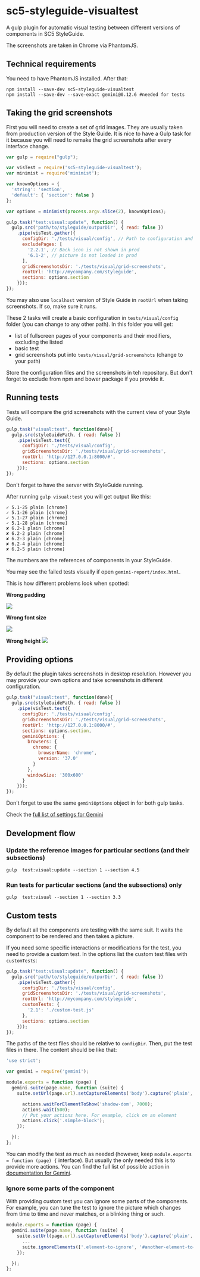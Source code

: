 # sc5-styleguide-visualtest

A gulp plugin for automatic visual testing between different versions of components in SC5 StyleGuide.

The screenshots are taken in Chrome via PhantomJS.

## Technical requirements

You need to have PhantomJS installed. After that:

```
npm install --save-dev sc5-styleguide-visualtest
npm install --save-dev --save-exact gemini@0.12.6 #needed for tests
```

## Taking the grid screenshots
First you will need to create a set of grid images. They are usually taken from production version of the Style Guide.
It is nice to have a Gulp task for it because you will need to remake the grid screenshots after every interface change.

```js
var gulp = require("gulp");

var visTest = require('sc5-styleguide-visualtest');
var minimist = require('minimist');

var knownOptions = {
  'string': 'section',
  'default': { 'section': false }
};

var options = minimist(process.argv.slice(2), knownOptions);

gulp.task("test:visual:update", function() {
  gulp.src('path/to/styleguide/outpurDir', { read: false })
    .pipe(visTest.gather({
      configDir: './tests/visual/config', // Path to configuration and tests
      excludePages: [
        '2.2.1', // Back icon is not shown in prod
        '6.1-2', // picture is not loaded in prod
      ],
      gridScreenshotsDir: './tests/visual/grid-screenshots',
      rootUrl: 'http://mycompany.com/styleguide',
      sections: options.section
    }));
});
```

You may also use `localhost` version of Style Guide in `rootUrl` when taking screenshots. If so, make sure it runs.

These 2 tasks will create a basic configuration in `tests/visual/config` folder (you can change to any other path). In
this folder you will get:
* list of fullscreen pages of your components and their modifiers, excluding the listed
* basic test
* grid screenshots put into `tests/visual/grid-screenshots` (change to your path)

Store the configuration files and the screenshots in teh repository. But don't forget to exclude from npm and bower
package if you provide it.

## Running tests
Tests will compare the grid screenshots with the current view of your Style Guide.

```js
gulp.task("visual:test", function(done){
  gulp.src(styleGuidePath, { read: false })
    .pipe(visTest.test({
      configDir: './tests/visual/config',
      gridScreenshotsDir: './tests/visual/grid-screenshots',
      rootUrl: 'http://127.0.0.1:8000/#',
      sections: options.section
    }));
});
```

Don't forget to have the server with StyleGuide running.

After running `gulp visual:test` you will get output like this:

```
✓ 5.1-25 plain [chrome]
✓ 5.1-26 plain [chrome]
✓ 5.1-27 plain [chrome]
✓ 5.1-28 plain [chrome]
✘ 6.2-1 plain [chrome]
✘ 6.2-2 plain [chrome]
✘ 6.2-3 plain [chrome]
✘ 6.2-4 plain [chrome]
✘ 6.2-5 plain [chrome]
```
The numbers are the references of components in your StyleGuide.

You may see the failed tests visually if open `gemini-report/index.html`.

This is how different problems look when spotted:

**Wrong padding**

![](images/wrong-padding.png)

**Wrong font size**

![](images/wrong-font-size.png)

**Wrong height**
![](images/wrong-height.png)

## Providing options
By default the plugin takes screenshots in desktop resolution. However you may provide
your own options and take screenshots in different configuration.

```js
gulp.task("visual:test", function(done){
  gulp.src(styleGuidePath, { read: false })
    .pipe(visTest.test({
      configDir: './tests/visual/config',
      gridScreenshotsDir: './tests/visual/grid-screenshots',
      rootUrl: 'http://127.0.0.1:8000/#',
      sections: options.section,
      geminiOptions: {
        browsers: {
          chrome: {
            browserName: 'chrome',
            version: '37.0'
          }
        },
        windowSize: '300x600'
      }
    }));
});
```

Don't forget to use the same `geminiOptions` object in for both gulp tasks.

Check the [full list of settings for Gemini](https://en.bem.info/tools/testing/gemini/config/)

## Development flow

### Update the reference images for particular sections (and their subsections)

```
gulp  test:visual:update --section 1 --section 4.5
```

### Run tests for particular sections (and the subsections) only

```
gulp  test:visual --section 1 --section 3.3
```

## Custom tests

By default all the components are testing with the same suit. It waits the component to be rendered and then takes a
picture.

If you need some specific interactions or modifications for the test, you need to provide a custom test. In the options
list the custom test files with `customTests`:

```js
gulp.task("test:visual:update", function() {
  gulp.src('path/to/styleguide/outpurDir', { read: false })
    .pipe(visTest.gather({
      configDir: './tests/visual/config',
      gridScreenshotsDir: './tests/visual/grid-screenshots',
      rootUrl: 'http://mycompany.com/styleguide',
      customTests: {
        '2.1': './custom-test.js'
      },
      sections: options.section
    }));
});
```

The paths of the test files should be relative to `configDir`. Then, put the test files in there. The content should be
like that:

```js
'use strict';

var gemini = require('gemini');

module.exports = function (page) {
  gemini.suite(page.name, function (suite) {
    suite.setUrl(page.url).setCaptureElements('body').capture('plain', function (actions, find) {

      actions.waitForElementToShow('shadow-dom', 7000);
      actions.wait(500);
      // Put your actions here. For example, click on an element
      actions.click('.simple-block');
    });

  });
};
```
You can modify the test as much as needed (however, keep `module.exports = function (page) {` interface). But usually
the only needed this is to provide more actions. You can find the full list of possible action in [documentation for
Gemini](https://en.bem.info/tools/testing/gemini/testing/#available-actions).

### Ignore some parts of the component

With providing custom test you can ignore some parts of the components. For example, you can tune the test to ignore the
picture which changes from time to time and never matches, or a blinking thing or such.

```js
module.exports = function (page) {
  gemini.suite(page.name, function (suite) {
    suite.setUrl(page.url).setCaptureElements('body').capture('plain', function (actions, find) {
      ...
      suite.ignoreElements(['.element-to-ignore', '#another-element-to-ignore']);
    });

  });
};
```
